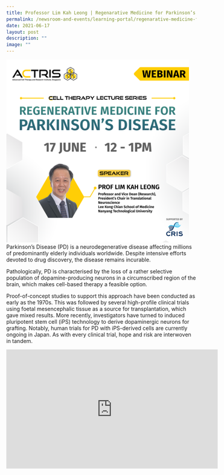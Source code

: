 ```yaml
---
title: Professor Lim Kah Leong | Regenarative Medicine for Parkinson’s Disease
permalink: /newsroom-and-events/learning-portal/regenarative-medicine-for-parkinsons-disease/
date: 2021-06-17
layout: post
description: ""
image: ""
---
```

<div style="margin-right: 20px; float: left;">
    <img src="/images/Learning%20Portal/2021/lkl_image.png" style="width:500px">
</div>

Parkinson’s Disease (PD) is a neurodegenerative disease affecting millions of predominantly elderly individuals worldwide. Despite intensive efforts devoted to drug discovery, the disease remains incurable.

Pathologically, PD is characterised by the loss of a rather selective population of dopamine-producing neurons in a circumscribed region of the brain, which makes cell-based therapy a feasible option.

Proof-of-concept studies to support this approach have been conducted as early as the 1970s. This was followed by several high-profile clinical trials using foetal mesencephalic tissue as a source for transplantation, which gave mixed results. More recently, investigators have turned to induced pluripotent stem cell (iPS) technology to derive dopaminergic neurons for grafting. Notably, human trials for PD with iPS-derived cells are currently ongoing in Japan. As with every clinical trial, hope and risk are interwoven in tandem.

<iframe allowfullscreen="" allow="accelerometer; autoplay; clipboard-write; encrypted-media; gyroscope; picture-in-picture; web-share" frameborder="0" title="YouTube video player" src="https://www.youtube.com/embed/0K7Eou2nKaY?si=a3hTZx4Um7Rpxc9Q" height="315" width="560"></iframe>